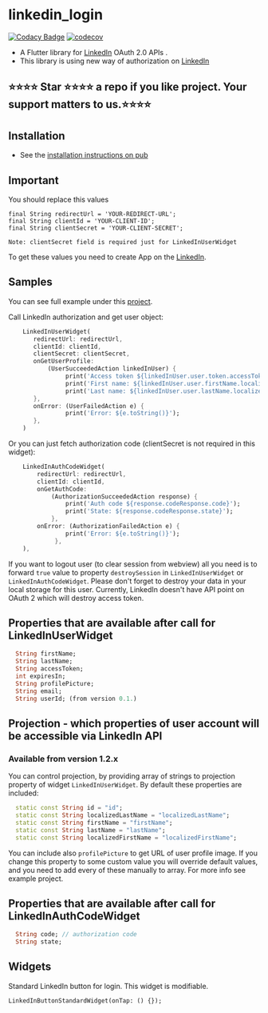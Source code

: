 # linkedin_login

[![Codacy Badge](https://api.codacy.com/project/badge/Grade/76c714e1e1194d0e9d8652f332d3fd5d)](https://app.codacy.com/manual/d3xt3r2909/linkedin_login?utm_source=github.com&utm_medium=referral&utm_content=d3xt3r2909/linkedin_login&utm_campaign=Badge_Grade_Dashboard) [![codecov](https://codecov.io/gh/d3xt3r2909/linkedin_login/branch/master/graph/badge.svg?token=AX9dWsdz1H)](https://codecov.io/gh/d3xt3r2909/linkedin_login)

-   A Flutter library for  [LinkedIn](https://docs.microsoft.com/en-us/linkedin/consumer/integrations/self-serve/sign-in-with-linkedin?context=linkedin/consumer/context) OAuth 2.0 APIs .
-   This library is using new way of authorization on [LinkedIn](https://engineering.linkedin.com/blog/2018/12/developer-program-updates)

## ⭐⭐⭐⭐ Star ⭐⭐⭐⭐ a repo if you like project. Your support matters to us.⭐⭐⭐⭐

## Installation

-   See the [installation instructions on pub](https://pub.dartlang.org/packages/linkedin_login#-installing-tab-)

## Important 

You should replace this values
    
    final String redirectUrl = 'YOUR-REDIRECT-URL';
    final String clientId = 'YOUR-CLIENT-ID';
    final String clientSecret = 'YOUR-CLIENT-SECRET';

`Note: clientSecret field is required just for LinkedInUserWidget`

To get these values you need to create App on the [LinkedIn](https://www.linkedin.com/developers/apps/new).

## Samples

You can see full example under this [project](https://github.com/d3xt3r2909/linkedin_login/tree/master/example).

Call LinkedIn authorization and get user object:
```dart
    LinkedInUserWidget(
       redirectUrl: redirectUrl,
       clientId: clientId,
       clientSecret: clientSecret,
       onGetUserProfile:
           (UserSucceededAction linkedInUser) {
                print('Access token ${linkedInUser.user.token.accessToken}');
                print('First name: ${linkedInUser.user.firstName.localized.label}');
                print('Last name: ${linkedInUser.user.lastName.localized.label}');
       },
       onError: (UserFailedAction e) {
                print('Error: ${e.toString()}');
       },
    )
```

Or you can just fetch authorization code (clientSecret is not required in this widget):
```dart
    LinkedInAuthCodeWidget(
        redirectUrl: redirectUrl,
        clientId: clientId,
        onGetAuthCode:
            (AuthorizationSucceededAction response) {
                print('Auth code ${response.codeResponse.code}');
                print('State: ${response.codeResponse.state}');
            },
        onError: (AuthorizationFailedAction e) {
                print('Error: ${e.toString()}');
             },
    ),
```

If you want to logout user (to clear session from webview) all you need is to forward ```true``` value
to property ```destroySession```  in ```LinkedInUserWidget``` or ```LinkedInAuthCodeWidget```. Please don't forget to destroy your data in your local storage for this user. Currently, LinkedIn doesn't have API point on OAuth 2 which will destroy access token.

## Properties that are available after call for LinkedInUserWidget

```dart
  String firstName;
  String lastName;
  String accessToken;
  int expiresIn;
  String profilePicture;
  String email;
  String userId; (from version 0.1.)
```
## Projection - which properties of user account will be accessible via LinkedIn API
### Available from version 1.2.x

You can control projection, by providing array of strings to projection property of widget 
`LinkedInUserWidget`. By default these properties are included: 

```dart
  static const String id = "id";
  static const String localizedLastName = "localizedLastName";
  static const String firstName = "firstName";
  static const String lastName = "lastName";
  static const String localizedFirstName = "localizedFirstName";
```

You can include also `profilePicture` to get URL of user profile image. If you change this property
to some custom value you will override default values, and you need to add every of these manually
to array. For more info see example project.

## Properties that are available after call for LinkedInAuthCodeWidget

```dart
  String code; // authorization code
  String state;
```

## Widgets

Standard LinkedIn button for login. This widget is modifiable.

    LinkedInButtonStandardWidget(onTap: () {});
